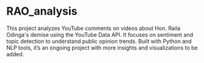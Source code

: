 # RAO_analysis
This project analyzes YouTube comments on videos about Hon. Raila Odinga's demise using the YouTube Data API. It focuses on sentiment and topic detection to understand public opinion trends. Built with Python and NLP tools, it’s an ongoing project with more insights and visualizations to be added.
